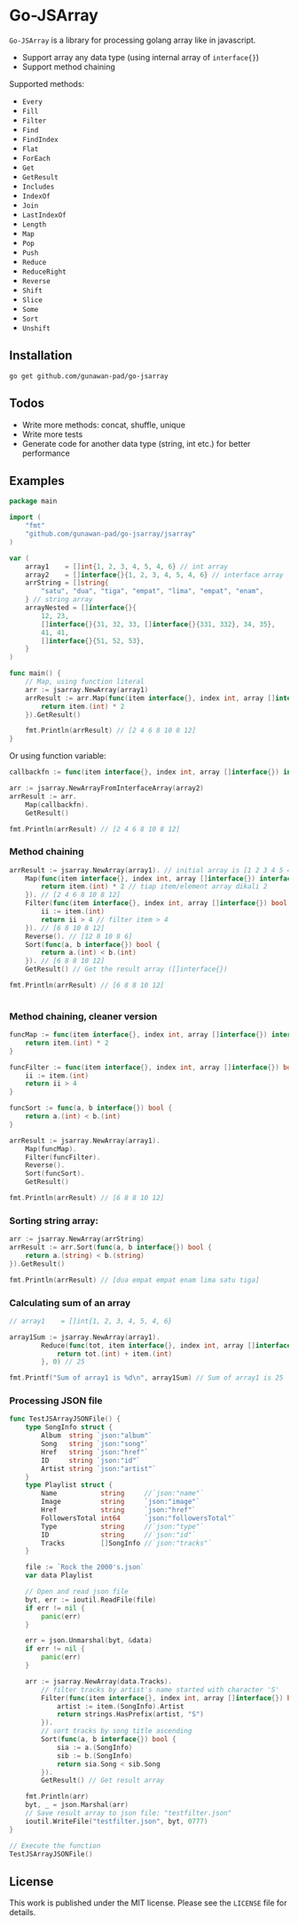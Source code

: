 # Go-JSArray

`Go-JSArray` is a library for processing golang array like in javascript.

  - Support array any data type (using internal array of `interface{}`)
  - Support method chaining

Supported methods:
- `Every`
- `Fill`
- `Filter`
- `Find`
- `FindIndex`
- `Flat`
- `ForEach`
- `Get`
- `GetResult`
- `Includes`
- `IndexOf`
- `Join`
- `LastIndexOf`
- `Length`
- `Map`
- `Pop`
- `Push`
- `Reduce`
- `ReduceRight`
- `Reverse`
- `Shift`
- `Slice`
- `Some`
- `Sort`
- `Unshift`

## Installation
```
go get github.com/gunawan-pad/go-jsarray
```

## Todos

 - Write more methods: concat, shuffle, unique
 - Write more tests
 - Generate code for another data type (string, int etc.) for better performance
 
## Examples

```go
package main

import (
    "fmt"
    "github.com/gunawan-pad/go-jsarray/jsarray"
)

var (
	array1    = []int{1, 2, 3, 4, 5, 4, 6} // int array
	array2    = []interface{}{1, 2, 3, 4, 5, 4, 6} // interface array
	arrString = []string{
		"satu", "dua", "tiga", "empat", "lima", "empat", "enam",
	} // string array
	arrayNested = []interface{}{
		12, 23,
		[]interface{}{31, 32, 33, []interface{}{331, 332}, 34, 35},
		41, 41,
		[]interface{}{51, 52, 53},
	}
)

func main() {
	// Map, using function literal
	arr := jsarray.NewArray(array1)
	arrResult := arr.Map(func(item interface{}, index int, array []interface{}) interface{} {
		return item.(int) * 2
	}).GetResult()

	fmt.Println(arrResult) // [2 4 6 8 10 8 12]
}

```

Or using function variable:

```go
callbackfn := func(item interface{}, index int, array []interface{}) interface{} { return item.(int) * 2 }

arr := jsarray.NewArrayFromInterfaceArray(array2)
arrResult := arr.
    Map(callbackfn).
    GetResult()

fmt.Println(arrResult) // [2 4 6 8 10 8 12]
```

### Method chaining

```go
arrResult := jsarray.NewArray(array1). // initial array is [1 2 3 4 5 4 6]
	Map(func(item interface{}, index int, array []interface{}) interface{} {
		return item.(int) * 2 // tiap item/element array dikali 2
	}). // [2 4 6 8 10 8 12]
	Filter(func(item interface{}, index int, array []interface{}) bool {
		ii := item.(int)
		return ii > 4 // filter item > 4
	}). // [6 8 10 8 12]
	Reverse(). // [12 8 10 8 6]
	Sort(func(a, b interface{}) bool {
		return a.(int) < b.(int)
	}). // [6 8 8 10 12]
	GetResult() // Get the result array ([]interface{})

fmt.Println(arrResult) // [6 8 8 10 12]
    
```
### Method chaining, cleaner version

```go
funcMap := func(item interface{}, index int, array []interface{}) interface{} {
	return item.(int) * 2
}

funcFilter := func(item interface{}, index int, array []interface{}) bool {
	ii := item.(int)
	return ii > 4
}

funcSort := func(a, b interface{}) bool {
	return a.(int) < b.(int)
}

arrResult := jsarray.NewArray(array1).
	Map(funcMap).
	Filter(funcFilter).
	Reverse().
	Sort(funcSort).
	GetResult()

fmt.Println(arrResult) // [6 8 8 10 12]
```

### Sorting string array:

```go
arr := jsarray.NewArray(arrString)
arrResult := arr.Sort(func(a, b interface{}) bool {
    return a.(string) < b.(string)
}).GetResult()

fmt.Println(arrResult) // [dua empat empat enam lima satu tiga]

```

### Calculating sum of an array 
```go
// array1    = []int{1, 2, 3, 4, 5, 4, 6} 

array1Sum := jsarray.NewArray(array1).
		Reduce(func(tot, item interface{}, index int, array []interface{}) interface{} {
			return tot.(int) + item.(int)
		}, 0) // 25

fmt.Printf("Sum of array1 is %d\n", array1Sum) // Sum of array1 is 25
```

### Processing JSON file

```go
func TestJSArrayJSONFile() {
	type SongInfo struct {
		Album  string `json:"album"`
		Song   string `json:"song"`
		Href   string `json:"href"`
		ID     string `json:"id"`
		Artist string `json:"artist"`
	}
	type Playlist struct {
		Name           string     //`json:"name"`
		Image          string     `json:"image"`
		Href           string     `json:"href"`
		FollowersTotal int64      `json:"followersTotal"`
		Type           string     //`json:"type"`
		ID             string     //`json:"id"`
		Tracks         []SongInfo //`json:"tracks"`
	}

	file := `Rock the 2000's.json`
	var data Playlist

	// Open and read json file
	byt, err := ioutil.ReadFile(file)
	if err != nil {
		panic(err)
	}

	err = json.Unmarshal(byt, &data)
	if err != nil {
		panic(err)
	}

	arr := jsarray.NewArray(data.Tracks).
		// filter tracks by artist's name started with character 'S'
		Filter(func(item interface{}, index int, array []interface{}) bool {
			artist := item.(SongInfo).Artist
			return strings.HasPrefix(artist, "S")
		}).
		// sort tracks by song title ascending
		Sort(func(a, b interface{}) bool {
			sia := a.(SongInfo)
			sib := b.(SongInfo)
			return sia.Song < sib.Song
		}).
		GetResult() // Get result array

	fmt.Println(arr)
	byt, _ = json.Marshal(arr)
	// Save result array to json file: "testfilter.json"
	ioutil.WriteFile("testfilter.json", byt, 0777)
}

// Execute the function
TestJSArrayJSONFile()
```

## License
This work is published under the MIT license.
Please see the `LICENSE` file for details.
